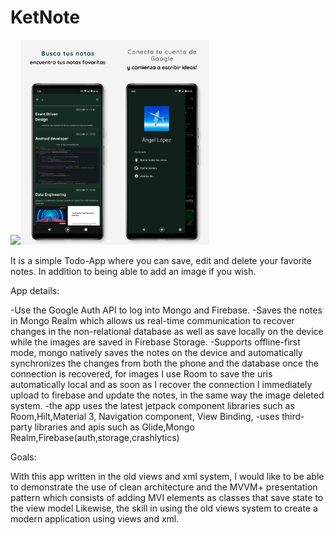 # KetNote
<img src='./three.png' width=60%><img src='./two.png' width=60%>


It is a simple Todo-App where you can save, edit and delete your favorite notes. In addition to being able to add an image if you wish.

App details:

-Use the Google Auth API to log into Mongo and Firebase. -Saves the notes in Mongo Realm which allows us real-time communication to recover changes in the non-relational database as well as save locally on the device while the images are saved in Firebase Storage. -Supports offline-first mode, mongo natively saves the notes on the device and automatically synchronizes the changes from both the phone and the database once the connection is recovered, for images I use Room to save the uris automatically local and as soon as I recover the connection I immediately upload to firebase and update the notes, in the same way the image deleted system. -the app uses the latest jetpack component libraries such as Room,Hilt,Material 3, Navigation component, View Binding, -uses third-party libraries and apis such as Glide,Mongo Realm,Firebase(auth,storage,crashlytics)

Goals:

With this app written in the old views and xml system, I would like to be able to demonstrate the use of clean architecture and the MVVM+ presentation pattern which consists of adding MVI elements as classes that save state to the view model Likewise, the skill in using the old views system to create a modern application using views and xml.



